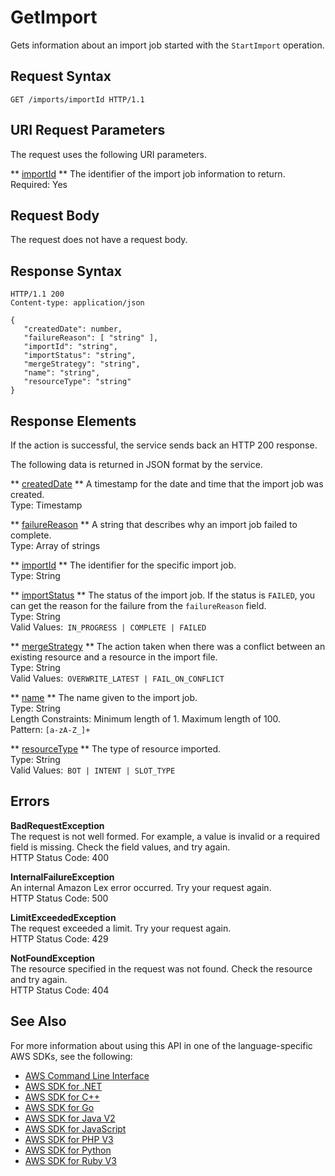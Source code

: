 # GetImport<a name="API_GetImport"></a>

Gets information about an import job started with the `StartImport` operation\.

## Request Syntax<a name="API_GetImport_RequestSyntax"></a>

```
GET /imports/importId HTTP/1.1
```

## URI Request Parameters<a name="API_GetImport_RequestParameters"></a>

The request uses the following URI parameters\.

 ** [importId](#API_GetImport_RequestSyntax) **   <a name="lex-GetImport-request-importId"></a>
The identifier of the import job information to return\.  
Required: Yes

## Request Body<a name="API_GetImport_RequestBody"></a>

The request does not have a request body\.

## Response Syntax<a name="API_GetImport_ResponseSyntax"></a>

```
HTTP/1.1 200
Content-type: application/json

{
   "createdDate": number,
   "failureReason": [ "string" ],
   "importId": "string",
   "importStatus": "string",
   "mergeStrategy": "string",
   "name": "string",
   "resourceType": "string"
}
```

## Response Elements<a name="API_GetImport_ResponseElements"></a>

If the action is successful, the service sends back an HTTP 200 response\.

The following data is returned in JSON format by the service\.

 ** [createdDate](#API_GetImport_ResponseSyntax) **   <a name="lex-GetImport-response-createdDate"></a>
A timestamp for the date and time that the import job was created\.  
Type: Timestamp

 ** [failureReason](#API_GetImport_ResponseSyntax) **   <a name="lex-GetImport-response-failureReason"></a>
A string that describes why an import job failed to complete\.  
Type: Array of strings

 ** [importId](#API_GetImport_ResponseSyntax) **   <a name="lex-GetImport-response-importId"></a>
The identifier for the specific import job\.  
Type: String

 ** [importStatus](#API_GetImport_ResponseSyntax) **   <a name="lex-GetImport-response-importStatus"></a>
The status of the import job\. If the status is `FAILED`, you can get the reason for the failure from the `failureReason` field\.  
Type: String  
Valid Values:` IN_PROGRESS | COMPLETE | FAILED` 

 ** [mergeStrategy](#API_GetImport_ResponseSyntax) **   <a name="lex-GetImport-response-mergeStrategy"></a>
The action taken when there was a conflict between an existing resource and a resource in the import file\.  
Type: String  
Valid Values:` OVERWRITE_LATEST | FAIL_ON_CONFLICT` 

 ** [name](#API_GetImport_ResponseSyntax) **   <a name="lex-GetImport-response-name"></a>
The name given to the import job\.  
Type: String  
Length Constraints: Minimum length of 1\. Maximum length of 100\.  
Pattern: `[a-zA-Z_]+` 

 ** [resourceType](#API_GetImport_ResponseSyntax) **   <a name="lex-GetImport-response-resourceType"></a>
The type of resource imported\.  
Type: String  
Valid Values:` BOT | INTENT | SLOT_TYPE` 

## Errors<a name="API_GetImport_Errors"></a>

 **BadRequestException**   
The request is not well formed\. For example, a value is invalid or a required field is missing\. Check the field values, and try again\.  
HTTP Status Code: 400

 **InternalFailureException**   
An internal Amazon Lex error occurred\. Try your request again\.  
HTTP Status Code: 500

 **LimitExceededException**   
The request exceeded a limit\. Try your request again\.  
HTTP Status Code: 429

 **NotFoundException**   
The resource specified in the request was not found\. Check the resource and try again\.  
HTTP Status Code: 404

## See Also<a name="API_GetImport_SeeAlso"></a>

For more information about using this API in one of the language\-specific AWS SDKs, see the following:
+  [AWS Command Line Interface](https://docs.aws.amazon.com/goto/aws-cli/lex-models-2017-04-19/GetImport) 
+  [AWS SDK for \.NET](https://docs.aws.amazon.com/goto/DotNetSDKV3/lex-models-2017-04-19/GetImport) 
+  [AWS SDK for C\+\+](https://docs.aws.amazon.com/goto/SdkForCpp/lex-models-2017-04-19/GetImport) 
+  [AWS SDK for Go](https://docs.aws.amazon.com/goto/SdkForGoV1/lex-models-2017-04-19/GetImport) 
+  [AWS SDK for Java V2](https://docs.aws.amazon.com/goto/SdkForJavaV2/lex-models-2017-04-19/GetImport) 
+  [AWS SDK for JavaScript](https://docs.aws.amazon.com/goto/AWSJavaScriptSDK/lex-models-2017-04-19/GetImport) 
+  [AWS SDK for PHP V3](https://docs.aws.amazon.com/goto/SdkForPHPV3/lex-models-2017-04-19/GetImport) 
+  [AWS SDK for Python](https://docs.aws.amazon.com/goto/boto3/lex-models-2017-04-19/GetImport) 
+  [AWS SDK for Ruby V3](https://docs.aws.amazon.com/goto/SdkForRubyV3/lex-models-2017-04-19/GetImport) 